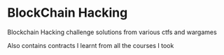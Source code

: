 # BlockChain Hacking

Blockchain Hacking challenge solutions from various ctfs and wargames

Also contains contracts I learnt from all the courses I took   
 
 
 
 
 
